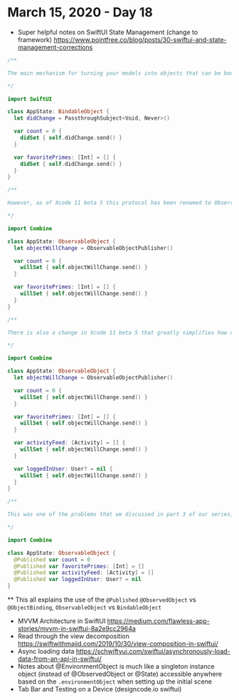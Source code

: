 # March 15, 2020 - Day 18

* Super helpful notes on SwiftUI State Management (change to framework) https://www.pointfree.co/blog/posts/30-swiftui-and-state-management-corrections

```swift
/**

The main mechanism for turning your models into objects that can be bound in views was a protocol named BindableObject. Conforming to this protocol required you to provide a didChange publisher that you would ping just after you made any changes to your model. For example:

*/

import SwiftUI

class AppState: BindableObject {
  let didChange = PassthroughSubject<Void, Never>()

  var count = 0 {
    didSet { self.didChange.send() }
  }

  var favoritePrimes: [Int] = [] {
    didSet { self.didChange.send() }
  }
}

/**

However, as of Xcode 11 beta 5 this protocol has been renamed to ObservableObject (and moved from the SwiftUI framework to the Combine framework), and you are now required to notify a publisher when your model is about to change rather than after it is changed. This means the above code snippet should now look like this:

*/

import Combine

class AppState: ObservableObject {
  let objectWillChange = ObservableObjectPublisher()

  var count = 0 {
    willSet { self.objectWillChange.send() }
  }

  var favoritePrimes: [Int] = [] {
    willSet { self.objectWillChange.send() }
  }
}

/**

There is also a change in Xcode 11 beta 5 that greatly simplifies how one creates observable objects. The amount of boilerplate required to implement the ObservableObject protocol was pretty significant. Just look at what happens to our AppState if we add two more properties:

*/

import Combine

class AppState: ObservableObject {
  let objectWillChange = ObservableObjectPublisher()

  var count = 0 {
    willSet { self.objectWillChange.send() }
  }

  var favoritePrimes: [Int] = [] {
    willSet { self.objectWillChange.send() }
  }

  var activityFeed: [Activity] = [] {
    willSet { self.objectWillChange.send() }
  }

  var loggedInUser: User? = nil {
    willSet { self.objectWillChange.send() }
  }
}

/**

This was one of the problems that we discussed in part 3 of our series, and luckily Xcode 11 beta 5 provides a solution. It is now possible for SwiftUI to automatically synthesize the objectWillChange for you, and by using the @Published property wrapper you can automatically have the publisher pinged when any of your fields change:

*/

import Combine

class AppState: ObservableObject {
  @Published var count = 0
  @Published var favoritePrimes: [Int] = []
  @Published var activityFeed: [Activity] = []
  @Published var loggedInUser: User? = nil
}

```

** This all explains the use of the `@Published` `@ObservedObject` vs `@ObjectBinding`, `ObservableObject` vs `BindableObject`


* MVVM Architecture in SwiftUI https://medium.com/flawless-app-stories/mvvm-in-swiftui-8a2e9cc2964a
* Read through the view decomposition https://swiftwithmajid.com/2019/10/30/view-composition-in-swiftui/
* Async loading data https://schwiftyui.com/swiftui/asynchronously-load-data-from-an-api-in-swiftui/
* Notes about @EnvironmentObject is much like a singleton instance object (instead of @ObservedObject or @State) accessible anywhere based on the `.environmentObject` when setting up the initial scene
* Tab Bar and Testing on a Device (designcode.io swiftui)
